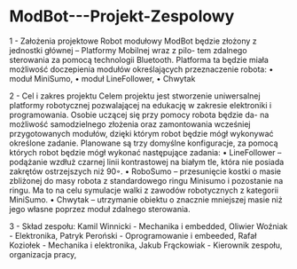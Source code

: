 # ModBot---Projekt-Zespolowy

1 - Założenia projektowe
Robot modułowy ModBot będzie złożony z jednostki głównej – Platformy Mobilnej wraz z pilo-
tem zdalnego sterowania za pomocą technologii Bluetooth. Platforma ta będzie miała możliwość
doczepienia modułów określających przeznaczenie robota:
• moduł MiniSumo,
• moduł LineFollower,
• Chwytak


2 - Cel i zakres projektu
Celem projektu jest stworzenie uniwersalnej platformy robotycznej pozwalającej na edukację
w zakresie elektroniki i programowania. Osobie uczącej się przy pomocy robota będzie da-
na możliwość samodzielnego złożenia oraz zamontowania wcześniej przygotowanych modułów,
dzięki którym robot będzie mógł wykonywać określone zadanie. Planowane są trzy domyślne
konfiguracje, za pomocą których robot będzie mógł wykonać następujące zadania:
• LineFollower – podążanie wzdłuż czarnej linii kontrastowej na białym tle, która nie posiada
zakrętów ostrzejszych niż 90◦.
• RoboSumo – przesunięcie kostki o masie zbliżonej do masy robota z standardowego ringu
Minisumo i pozostanie na ringu. Ma to na celu symulacje walki z zawodów robotycznych
z kategorii MiniSumo.
• Chwytak – utrzymanie obiektu o znacznie mniejszej masie niż jego własne poprzez moduł
zdalnego sterowania.


3 - Skład zespołu:
Kamil Winnicki - Mechanika i embedded,
Oliwier Woźniak -  Elektronika,
Patryk Peroński - Oprogramowanie i embeeded,
Rafał Koziołek - Mechanika i elektronika,
Jakub Frąckowiak - Kierownik zespołu, organizacja pracy,